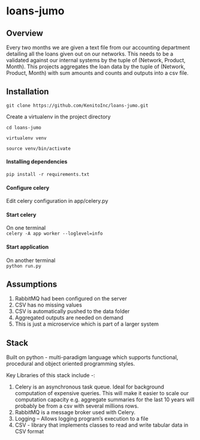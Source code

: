 # loans-jumo
## Overview
Every two months we are given a text file from our accounting department detailing all the loans
given out on our networks. This needs to be a validated against our internal systems by the tuple
of (Network, Product, Month). This projects aggregates the loan data by the tuple of (Network, Product, Month) with
sum amounts and counts and outputs into a csv file.

## Installation
`git clone https://github.com/KenitoInc/loans-jumo.git`

Create a virtualenv in the project directory
````
cd loans-jumo

virtualenv venv

source venv/bin/activate
````

#### Installing dependencies
`pip install -r requirements.txt`

#### Configure celery
Edit celery configuration in app/celery.py

#### Start celery
On one terminal  
`celery -A app worker --loglevel=info`

#### Start application
On another terminal  
`python run.py`

## Assumptions
1. RabbitMQ had been configured on the server  
2. CSV has no missing values  
3. CSV is automatically pushed to the data folder  
4. Aggregated outputs are needed on demand  
5. This is just a microservice which is part of a larger system

## Stack
Built on python - multi-paradigm language which supports functional, procedural and object oriented programming styles.  

Key Libraries of this stack include -:  
1. Celery is an asynchronous task queue. Ideal for background computation of expensive queries. This will make it easier to scale our computation capacity e.g. aggregate summaries for the last 10 years will probably be from a csv with several millions rows.  
2. RabbitMQ is a message broker used with Celery.  
3. Logging – Allows logging program’s execution to a file  
4. CSV - library that implements classes to read and write tabular data in CSV format


